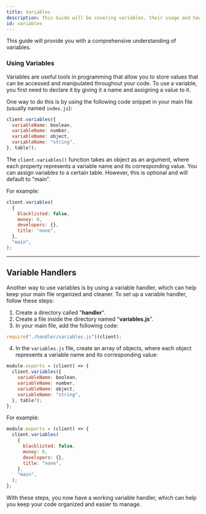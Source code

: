 ```yaml
---
title: Variables
description: This Guide will be covering variables, their usage and how to store variables in other files.
id: variables
---
```


This guide will provide you with a comprehensive understanding of variables.

### Using Variables

Variables are useful tools in programming that allow you to store values that can be accessed and manipulated throughout your code. To use a variable, you first need to declare it by giving it a name and assigning a value to it.

One way to do this is by using the following code snippet in your main file (usually named `index.js`):

```js
client.variables({
  variableName: boolean,
  variableName: number,
  variableName: object,
  variableName: "string",
}, table?);
```

The `client.variables()` function takes an object as an argument, where each property represents a variable name and its corresponding value. You can assign variables to a certain table. However, this is optional and will default to "main".

For example:

```js title="index.js"
client.variables(
  {
    blacklisted: false,
    money: 0,
    developers: {},
    title: "none",
  },
  "main",
);
```

---

## Variable Handlers

Another way to use variables is by using a variable handler, which can help keep your main file organized and cleaner. To set up a variable handler, follow these steps:

1. Create a directory called "**handler**".
2. Create a file inside the directory named "**variables.js**".
3. In your main file, add the following code:

```js
require("./handler/variables.js")(client);
```

4. In the `variables.js` file, create an array of objects, where each object represents a variable name and its corresponding value:

```js
module.exports = (client) => {
  client.variables({
    variableName: boolean,
    variableName: number,
    variableName: object,
    variableName: "string",
  }, table?);
};
```

For example:

```js title="handler/variables.js"
module.exports = (client) => {
  client.variables(
    {
      blacklisted: false,
      money: 0,
      developers: {},
      title: "none",
    },
    "main",
  );
};
```

With these steps, you now have a working variable handler, which can help you keep your code organized and easier to manage.
